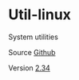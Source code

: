 # Util-linux

System utilities

Source [Github](https://github.com/karelzak/util-linux)

Version [2.34](https://github.com/karelzak/util-linux/releases/tag/v2.34)
